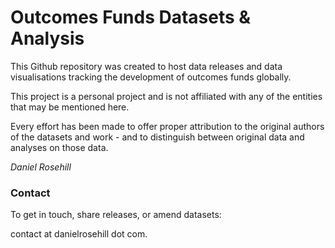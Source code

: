 # Outcomes Funds Datasets & Analysis

This Github repository was created to host data releases and data visualisations tracking the development of outcomes funds globally.

This project is a personal project and is not affiliated with any of the entities that may be mentioned here. 

Every effort has been made to offer proper attribution to the original authors of the datasets and work - and to distinguish between original data and analyses on those data. 

*Daniel Rosehill*

### Contact

To get in touch, share releases, or amend datasets:

contact at danielrosehill dot com.
